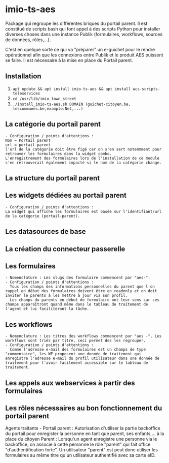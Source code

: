 # imio-ts-aes

Package qui regroupe les différentes briques du portail parent.
Il est constitué de scripts bash qui font appel à des scripts Python pour installer diverses choses dans une instance Publik (formulaires, workflows, sources de données, rôles,...).

C'est en quelque sorte ce qui va "préparer" un e-guichet pour le rendre opérationnel afin que les connexions entre Publik et le produit AES puissent se faire. Il est nécessaire à la mise en place du Portail parent.

Installation
------------
   1. `apt update && apt install imio-ts-aes && apt install wcs-scripts-teleservices`
   2. `cd /usr/lib/imio_town_street`
   3. `./install_imio-ts-aes.sh DOMAIN (guichet-citoyen.be, lescommunes.be,example.Net,...)`

La catégorie du portail parent
------------------------------
    - Configuration / points d'attentions : 
    Nom = Portail parent
    url = portail-parent
    l'url de la catégorie doit être figé car on s'en sert notemmment pour retrouver les formulaires dans la widget combo.
    L'enregistrement des formulaires lors de l'installation de ce module s'en retrouverait également impacté si le nom de la catégorie change.


La structure du portail parent
------------------------------

Les widgets dédiées au portail parent
-------------------------------------
    - Configuration / points d'attentions : 
    La widget qui affiche les formulaires est basée sur l'identifiant/url de la catégorie (portail-parent). 


Les datasources de base
-----------------------

La création du connecteur passerelle
------------------------------------

Les formulaires
---------------
    - Nomenclature : Les slugs des formulaire commencent par "aes-". 
    - Configuration / points d'attentions :
      Tous les champs des informations personnelles du parent que l'on rappel en début des formulaires doivent être en readonly et on doit inviter le parents à les mettre à jour via son profil. 
      Les champs du parents en début de formulaire ont leur sens car ces champs apparaîtront quand même dans le tableau de traitement de l'agent et lui faciliteront la tâche. 

Les workflows
-------------
    - Nomenclature : Les titres des workflows commencent par "aes -". Les workflows sont triés par titre, ceci permet des les regrouper.
    - Configuration / points d'attentions : 
      Comme l'adresse e-mail des formulaires est un champs de type "commentaire", les WF proposent une donnée de traitement qui enregistre l'adresse e-mail du profil utilisateur dans une donnée de traitement pour l'avoir facilement accessible sur le tableau de traitement.

Les appels aux webservices à partir des formulaires
---------------------------------------------------


Les rôles nécessaires au bon fonctionnement du portail parent
-------------------------------------------------------------
Agents traitants - Portail parent : Autorisation d'utiliser la partie backoffice du portail pour enregister la personne en tant que parent, ses enfants,... à la place du citoyen
Parent : Lorsqu'un agent enregistre une personne via le backoffice, on associe à cette personne le rôle "parent" qui fait office "d'authentification forte". Un utilisateur "parent" est peut donc utiliser les formulaires au même titre qu'un utilisateur authentifié avec sa carte eID.
